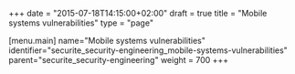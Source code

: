 +++
date = "2015-07-18T14:15:00+02:00"
draft = true
title = "Mobile systems vulnerabilities"
type = "page"

[menu.main]
name="Mobile systems vulnerabilities"
identifier="securite_security-engineering_mobile-systems-vulnerabilities"
parent="securite_security-engineering"
weight = 700
+++